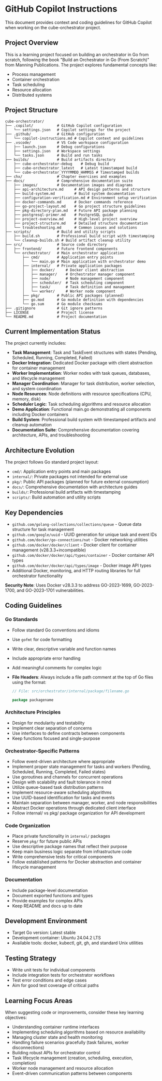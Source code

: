 # GitHub Copilot Instructions

This document provides context and coding guidelines for GitHub Copilot when working on the cube-orchestrator project.

## Project Overview

This is a learning project focused on building an orchestrator in Go from scratch, following the book "Build an Orchestrator in Go (From Scratch)" from Manning Publications. The project explores fundamental concepts like:

- Process management
- Container orchestration
- Task scheduling
- Resource allocation
- Distributed systems

## Project Structure

```
cube-orchestrator/
├── .copilot/           # GitHub Copilot configuration
│   └── settings.json   # Copilot settings for the project
├── .github/            # GitHub configuration
│   └── copilot-instructions.md # Copilot context and guidelines
├── .vscode/            # VS Code workspace configuration
│   ├── launch.json     # Debug configurations
│   ├── settings.json   # Workspace settings
│   └── tasks.json      # Build and run tasks
├── builds/             # Build artifacts directory
│   ├── cube-orchestrator-debug    # Debug build
│   ├── cube-orchestrator_latest   # Latest timestamped build
│   └── cube-orchestrator_YYYYMMDD_HHMMSS # Timestamped builds
├── chx/                # Chapter exercises and examples
├── docs/               # Comprehensive documentation suite
│   ├── images/         # Documentation images and diagrams
│   ├── api-architecture.md     # API design patterns and structure
│   ├── build-system.md         # Build system documentation
│   ├── configuration-verification.md # Environment setup verification
│   ├── docker-commands.md      # Docker commands reference
│   ├── go-project-layout.md    # Go project structure guidelines
│   ├── pkg-directory-plan.md   # Future API package planning
│   ├── postgresql-primer.md    # PostgreSQL guide
│   ├── project-overview.md     # High-level project overview
│   ├── project-structure.md    # Detailed structure documentation
│   └── troubleshooting.md      # Common issues and solutions
├── scripts/            # Build and utility scripts
│   ├── build.sh        # Professional build script with timestamping
│   └── cleanup-builds.sh # Build artifact cleanup utility
├── src/                # Source code directory
│   ├── frontend/       # Future frontend components
│   └── orchestrator/   # Main orchestrator application
│       ├── cmd/        # Application entry points
│       │   └── main.go # Main application with orchestrator demo
│       ├── internal/   # Private application packages
│       │   ├── docker/     # Docker client abstraction
│       │   ├── manager/    # Orchestrator manager component
│       │   ├── node/       # Node management component
│       │   ├── scheduler/  # Task scheduling component
│       │   ├── task/       # Task definition and management
│       │   └── worker/     # Worker node component
│       ├── pkg/        # Public API packages (planned)
│       ├── go.mod      # Go module definition with dependencies
│       └── go.sum      # Go module checksums
├── .gitignore          # Git ignore patterns
├── LICENSE             # Project license
└── README.md           # Project documentation
```

## Current Implementation Status

The project currently includes:

- **Task Management**: Task and TaskEvent structures with states (Pending, Scheduled, Running, Completed, Failed)
- **Docker Integration**: Dedicated Docker package with client abstraction for container management
- **Worker Implementation**: Worker nodes with task queues, databases, and lifecycle management
- **Manager Coordination**: Manager for task distribution, worker selection, and system coordination
- **Node Resources**: Node definitions with resource specifications (CPU, memory, disk)
- **Scheduler Logic**: Task scheduling algorithms and resource allocation
- **Demo Application**: Functional main.go demonstrating all components including Docker containers
- **Build System**: Professional build system with timestamped artifacts and cleanup automation
- **Documentation Suite**: Comprehensive documentation covering architecture, APIs, and troubleshooting

## Architecture Evolution

The project follows Go standard project layout:

- `cmd/`: Application entry points and main packages
- `internal/`: Private packages not intended for external use
- `pkg/`: Public API packages (planned for future external consumption)
- `docs/`: Comprehensive documentation with architecture guides
- `builds/`: Professional build artifacts with timestamping
- `scripts/`: Build automation and utility scripts

## Key Dependencies

- `github.com/golang-collections/collections/queue` - Queue data structure for task management
- `github.com/google/uuid` - UUID generation for unique task and event IDs
- `github.com/docker/go-connections/nat` - Docker networking utilities
- `github.com/docker/docker/client` - Docker client for container management (v28.3.3+incompatible)
- `github.com/docker/docker/api/types/container` - Docker container API types
- `github.com/docker/docker/api/types/image` - Docker image API types
- Additional Docker, monitoring, and HTTP routing libraries for full orchestrator functionality

**Security Note**: Uses Docker v28.3.3 to address GO-2023-1699, GO-2023-1700, and GO-2023-1701 vulnerabilities.

## Coding Guidelines

### Go Standards

- Follow standard Go conventions and idioms
- Use `gofmt` for code formatting
- Write clear, descriptive variable and function names
- Include appropriate error handling
- Add meaningful comments for complex logic
- **File Headers**: Always include a file path comment at the top of Go files using the format:

  ```go
  // File: src/orchestrator/internal/package/filename.go

  package packagename
  ```

### Architecture Principles

- Design for modularity and testability
- Implement clear separation of concerns
- Use interfaces to define contracts between components
- Keep functions focused and single-purpose

### Orchestrator-Specific Patterns

- Follow event-driven architecture where appropriate
- Implement proper state management for tasks and workers (Pending, Scheduled, Running, Completed, Failed states)
- Use goroutines and channels for concurrent operations
- Design with scalability and fault tolerance in mind
- Utilize queue-based task distribution patterns
- Implement resource-aware scheduling algorithms
- Use UUID-based identification for tasks and events
- Maintain separation between manager, worker, and node responsibilities
- Abstract Docker operations through dedicated client interface
- Follow internal/ vs pkg/ package organization for API development

### Code Organization

- Place private functionality in `internal/` packages
- Reserve `pkg/` for future public APIs
- Use descriptive package names that reflect their purpose
- Keep main business logic separate from infrastructure code
- Write comprehensive tests for critical components
- Follow established patterns for Docker abstraction and container lifecycle management

### Documentation

- Include package-level documentation
- Document exported functions and types
- Provide examples for complex APIs
- Keep README and docs up to date

## Development Environment

- Target Go version: Latest stable
- Development container: Ubuntu 24.04.2 LTS
- Available tools: docker, kubectl, git, gh, and standard Unix utilities

## Testing Strategy

- Write unit tests for individual components
- Include integration tests for orchestrator workflows
- Test error conditions and edge cases
- Aim for good test coverage of critical paths

## Learning Focus Areas

When suggesting code or improvements, consider these key learning objectives:

- Understanding container runtime interfaces
- Implementing scheduling algorithms based on resource availability
- Managing cluster state and health monitoring
- Handling failure scenarios gracefully (task failures, worker disconnections)
- Building robust APIs for orchestrator control
- Task lifecycle management (creation, scheduling, execution, completion)
- Worker node management and resource allocation
- Event-driven communication patterns between components
